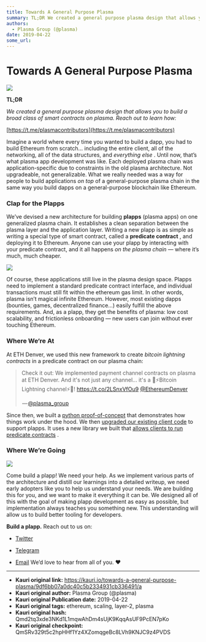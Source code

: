 ```yaml
---
title: Towards A General Purpose Plasma
summary: TL;DR We created a general purpose plasma design that allows you to build a broad class of smart contracts on plasma. Reach out to learn how- https-//t.me/plasmacontributors Imagine a world where every time you wanted to build a dapp, you had to build Ethereum from scratch… including the entire client, all of the networking, all of the data structures, and everything else . Until now, that’s what plasma app development was like. Each deployed plasma chain was application-specific due to constrai
authors:
  - Plasma Group (@plasma)
date: 2019-04-22
some_url: 
---
```


# Towards A General Purpose Plasma



![](https://ipfs.infura.io/ipfs/QmaU2gy4bgn1EuA1TdK7GMpzbKJWHUwe9XdnsSQj9qVa9a)

 
**TL;DR**
  
_We created a general purpose plasma design that allows you to build a broad class of smart contracts on plasma. Reach out to learn how:_
  
[https://t.me/plasmacontributors](https://t.me/plasmacontributors)
 
Imagine a world where every time you wanted to build a dapp, you had to build Ethereum from scratch… including the entire client, all of the networking, all of the data structures, and 
_everything else_
 .
Until now, that’s what plasma app development was like. Each deployed plasma chain was application-specific due to constraints in the old plasma architecture. Not upgradeable, not generalizable.
What we really needed was a way for people to build applications 
_on top_
 of a general-purpose plasma chain in the same way you build dapps on a general-purpose blockchain like Ethereum.

### Clap for the Plapps
We’ve devised a new architecture for building 
**plapps**
 (plasma apps) on one generalized plasma chain. It establishes a clean separation between the plasma layer and the application layer.
Writing a new plapp is as simple as writing a special type of smart contract, called a 
**predicate contract**
 , and deploying it to Ethereum. Anyone can use your plapp by interacting with your predicate contract, and it all happens 
_on the plasma chain —_
 where it’s much, much cheaper.

![](https://ipfs.infura.io/ipfs/QmaGRXm2WioGgfU3wbV6KkqTc4t3b9Aq5sSPYtP9v161LY)

Of course, these applications still live in the plasma design space. Plapps need to implement a standard predicate contract interface, and individual transactions must still fit within the ethereum gas limit.
In other words, plasma isn’t magical infinite Ethereum. However, most existing dapps (bounties, games, decentralized finance…) easily fulfill the above requirements. And, as a plapp, they get the benefits of plasma: low cost scalability, and frictionless onboarding — new users can join without ever touching Ethereum.

### Where We‘re At
At ETH Denver, we used this new framework to create 
_bitcoin lightning contracts_
 in a predicate contract on our plasma chain:

<blockquote class="twitter-tweet" data-align="center" data-conversation="none" data-dnt="true"><p>Check it out: We implemented payment channel contracts on plasma at ETH Denver. And it's not just any channel... it's a 🔮⚡️Bitcoin Lightning channel⚡️🔮! <a href="https://t.co/2LSnxVfOu9" rel="nofollow">https://t.co/2LSnxVfOu9</a> <a href="http://twitter.com/EthereumDenver" target="_blank" title="Twitter profile for @EthereumDenver">@EthereumDenver</a></p><p> — <a href="https://twitter.com/plasma_group/status/1097983085855965185">@plasma_group</a></p></blockquote>

Since then, we built a 
[python proof-of-concept](https://github.com/plasma-group/research/tree/master/gen-plasma)
 that demonstrates how things work under the hood.
We then 
[upgraded our existing client code](https://github.com/plasma-group/plasma-core/tree/refactor-ts)
 to support plapps. It uses a new library we built that 
[allows clients to run predicate contracts](https://github.com/plasma-group/plasma-verifier)
 .

### Where We’re Going

![](https://ipfs.infura.io/ipfs/QmexiWUkjWdzTbA4smdACuyVnMRibJVG8T5aQcMSEHzKa5)

Come build a plapp! We need your help. As we implement various parts of the architecture and distill our learnings into a detailed writeup, we need early adopters like you to help us understand your needs. We are building this for you, and we want to make it everything it can be.
We designed all of this with the goal of making plapp development as easy as possible, but implementation always teaches you something new. This understanding will allow us to build better tooling for developers.
 
**Build a plapp.**
 Reach out to us on:



 *  [Twitter](https://twitter.com/plasma_group) 

 *  [Telegram](https://t.me/plasmacontributors) 

 *  [Email](mailto:projects@plasma.group) 
We’d love to hear from all of you. ❤



---

- **Kauri original link:** https://kauri.io/towards-a-general-purpose-plasma/9df6bb07a0dc40c5b2334931cb336491/a
- **Kauri original author:** Plasma Group (@plasma)
- **Kauri original Publication date:** 2019-04-22
- **Kauri original tags:** ethereum, scaling, layer-2, plasma
- **Kauri original hash:** Qmd2tq3xde3NKd1L1mqwAhDm4sUjK9KqqAsUF9PcEN7pKo
- **Kauri original checkpoint:** QmSRv329t5c2hpHHf1Yz4XZomqgeBc8LVh9KNJC9z4PVDS



